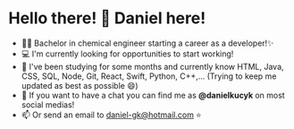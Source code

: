 <h1><strong>Hello there! 👋 Daniel here!</strong></h1>

- 👨‍🎓 Bachelor in chemical engineer starting a career as a developer!✨
- 💻 I'm currently looking for opportunities to start working!
- 📝 I've been studying for some months and currently know HTML, Java, CSS, SQL, Node, Git, React, Swift, Python, C++,... (Trying to keep me updated as best as possible 😄) 
- 💬 If you want to have a chat you can find me as <strong>@danielkucyk</strong> on most social medias!
- 📫 Or send an email to daniel-gk@hotmail.com ⭐

<!---
danielkucyk/danielkucyk is a ✨ special ✨ repository because its `README.md` (this file) appears on your GitHub profile.
You can click the Preview link to take a look at your changes.
--->
